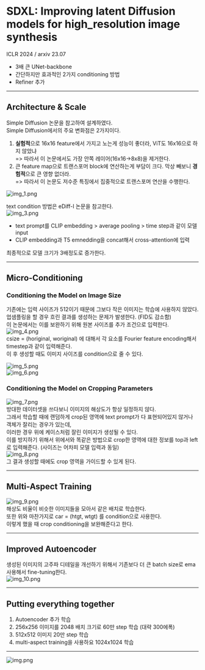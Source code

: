 SDXL: Improving latent Diffusion models for high_resolution image synthesis
===
ICLR 2024 / arxiv 23.07  
* 3배 큰 UNet-backbone  
* 간단하지만 효과적인 2가지 conditioning 방법
* Refiner 추가  
 
***

## Architecture & Scale  
Simple Diffusion 논문을 참고하여 설계하였다.  
Simple Diffusion에서의 주요 변화점은 2가지이다.  
1. **실험적**으로 16x16 feature에서 가지고 노는게 성능이 좋더라, ViT도 16x16으로 하지 않았냐  
    => 따라서 이 논문에서도 가장 안쪽 레이어(16x16->8x8)을 제거한다.  
2. 큰 feature map으로 트랜스포머 block에 연산하는게 부담이 크다. 막상 빼보니 **경험적**으로 큰 영향 없더라.  
    => 따라서 이 논문도 저수준 특징에서 집중적으로 트랜스포머 연산을 수행한다.  

![img_1.png](img_1.png)  

text condition 방법은 eDiff-I 논문을 참고한다.  
![img_3.png](img_3.png)  
* text prompt를 CLIP embedding > average pooling > time step과 같이 모델 input  
* CLIP embedding과 T5 emnedding을 concat해서 cross-attention에 입력  

최종적으로 모델 크기가 3배정도로 증가한다.  
 
***

## Micro-Conditioning  
### Conditioning the Model on Image Size
기존에는 입력 사이즈가 512이기 때문에 그보다 작은 이미지는 학습에 사용하지 않았다.  
업샘플링을 할 경우 흐린 결과를 생성하는 문제가 발생한다. (FID도 감소함)  
이 논문에서는 이를 보완하기 위해 원본 사이즈를 추가 조건으로 입력한다.  
![img_4.png](img_4.png)  
csize = (horiginal, woriginal) 에 대해서 각 요소를 Fourier feature encoding해서 timestep과 같이 입력해준다.  
이 후 생성할 때도 이미지 사이즈를 condition으로 줄 수 있다.  

![img_5.png](img_5.png)  
![img_6.png](img_6.png)  

### Conditioning the Model on Cropping Parameters  
![img_7.png](img_7.png)  
방대한 데이터셋을 쓰다보니 이미지의 해상도가 항상 일정하지 않다.  
그래서 학습할 때에 랜덤하게 crop된 영역에 text prompt가 다 표현되어있지 않거나 객체가 잘리는 경우가 있는데,  
이러한 경우 위에 케이스처럼 잘린 이미지가 생성될 수 있다.  
이를 방지하기 위해서 위에서와 똑같은 방법으로 crop한 영역에 대한 정보를 top과 left로 입력해준다. (사이즈는 어차피 모델 입력과 동일)  
![img_8.png](img_8.png)  
그 결과 생성할 때에도 crop 영역을 가이드할 수 있게 된다.  

***
## Multi-Aspect Training  
![img_9.png](img_9.png)  
해상도 비율이 비슷한 이미지들을 모아서 같은 배치로 학습한다.  
또한 위와 마찬가지로 car = (htgt, wtgt) 를 condition으로 사용한다.  
이렇게 했을 때 crop conditioning을 보완해준다고 한다.  

***
## Improved Autoencoder  
생성된 이미지의 고주파 디테일을 개선하기 위해서 기존보다 더 큰 batch size로 ema사용해서 fine-tuning한다.  
![img_10.png](img_10.png)  

***
## Putting everything together
1. Autoencoder 추가 학습  
2. 256x256 이미지를 2048 배치 크기로 60만 step 학습 (대략 300에폭)  
3. 512x512 이미지 20만 step 학습   
4. multi-aspect training을 사용하요 1024x1024 학습

***
![img.png](img.png)  
